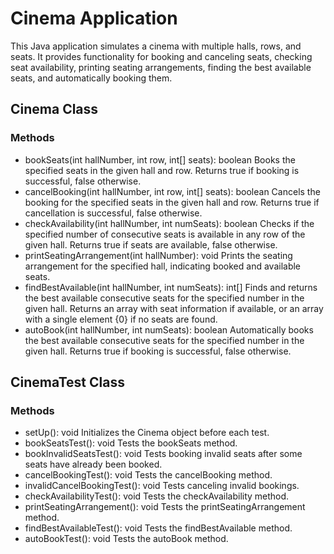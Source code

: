 # Cinema Application
This Java application simulates a cinema with multiple halls, rows, and seats. It provides functionality for booking and canceling seats, 
checking seat availability, printing seating arrangements, finding the best available seats, and automatically booking them.

## Cinema Class

### Methods

- bookSeats(int hallNumber, int row, int[] seats): boolean Books the specified seats in the given hall and row. Returns true if booking is successful, false otherwise.
- cancelBooking(int hallNumber, int row, int[] seats): boolean Cancels the booking for the specified seats in the given hall and row. Returns true if cancellation is successful, false otherwise.
- checkAvailability(int hallNumber, int numSeats): boolean Checks if the specified number of consecutive seats is available in any row of the given hall. Returns true if seats are available, false otherwise.
- printSeatingArrangement(int hallNumber): void Prints the seating arrangement for the specified hall, indicating booked and available seats.
- findBestAvailable(int hallNumber, int numSeats): int[] Finds and returns the best available consecutive seats for the specified number in the given hall. Returns an array with seat information if available, or an array with a single element {0} if no seats are found.
- autoBook(int hallNumber, int numSeats): boolean Automatically books the best available consecutive seats for the specified number in the given hall. Returns true if booking is successful, false otherwise.

## CinemaTest Class

### Methods

- setUp(): void Initializes the Cinema object before each test.
- bookSeatsTest(): void Tests the bookSeats method.
- bookInvalidSeatsTest(): void Tests booking invalid seats after some seats have already been booked.
- cancelBookingTest(): void Tests the cancelBooking method.
- invalidCancelBookingTest(): void Tests canceling invalid bookings.
- checkAvailabilityTest(): void Tests the checkAvailability method.
- printSeatingArrangement(): void Tests the printSeatingArrangement method.
- findBestAvailableTest(): void Tests the findBestAvailable method.
- autoBookTest(): void Tests the autoBook method.
